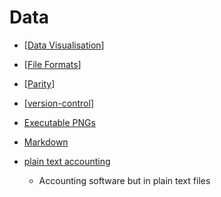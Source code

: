 Data
====

* [[Data Visualisation]]
* [[File Formats]]
* [[Parity]]
* [[version-control]]

* [Executable PNGs](https://djharper.dev/post/2020/12/26/executable-pngs/)

* [Markdown](../markdown.md)
* [plain text accounting](https://plaintextaccounting.org/)
    * Accounting software but in plain text files

[//begin]: # "Autogenerated link references for markdown compatibility"
[Data Visualisation]: data-visualisation.md "Data Visualisation"
[File Formats]: file-formats.md "File Formats"
[Parity]: parity.md "Parity"
[version-control]: version-control.md "Version Control"
[//end]: # "Autogenerated link references"